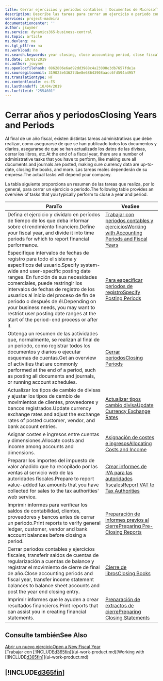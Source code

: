 ```yaml
---
title: Cerrar ejercicios y periodos contables | Documentos de Microsoft
description: Describe las tareas para cerrar un ejercicio o periodo contable, por ejemplo, asegurarse de que se ha registrado los documentos y los diarios, y comprobar los saldos bancarios.
services: project-madeira
documentationcenter: ''
author: jswymer
ms.service: dynamics365-business-central
ms.topic: article
ms.devlang: na
ms.tgt_pltfrm: na
ms.workload: na
ms.search.keywords: year closing, close accounting period, close fiscal year, bank account detailed trial balance
ms.date: 10/01/2019
ms.author: jswymer
ms.openlocfilehash: 0862806e6ad92dd3988c4a23090e3db7657fde1a
ms.sourcegitcommit: 319023e53627dbe8e68643908aacc6fd594a4957
ms.translationtype: HT
ms.contentlocale: es-ES
ms.lasthandoff: 10/04/2019
ms.locfileid: "2554601"
---
```

# <a name="closing-years-and-periods"></a><span data-ttu-id="e0fe8-103">Cerrar años y periodos</span><span class="sxs-lookup"><span data-stu-id="e0fe8-103">Closing Years and Periods</span></span>
<span data-ttu-id="e0fe8-104">Al final de un año fiscal, existen distintas tareas administrativas que debe realizar, como asegurarse de que se han publicado todos los documentos y diarios, asegurarse de que se han actualizado los datos de las divisas, cerrar los libros, etc.</span><span class="sxs-lookup"><span data-stu-id="e0fe8-104">At the end of a fiscal year, there are a number of administrative tasks that you have to perform, like making sure all documents and journals are posted, making sure currency data are up-to-date, closing the books, and more.</span></span> <span data-ttu-id="e0fe8-105">Las tareas reales dependerán de su empresa.</span><span class="sxs-lookup"><span data-stu-id="e0fe8-105">The actual tasks will depend your company.</span></span>

<span data-ttu-id="e0fe8-106">La tabla siguiente proporciona un resumen de las tareas que realiza, por lo general, para cerrar un ejercicio o periodo.</span><span class="sxs-lookup"><span data-stu-id="e0fe8-106">The following table provides an overview of tasks that you typically perform to close a year and period.</span></span>

| <span data-ttu-id="e0fe8-107">Para</span><span class="sxs-lookup"><span data-stu-id="e0fe8-107">To</span></span> | <span data-ttu-id="e0fe8-108">Vea</span><span class="sxs-lookup"><span data-stu-id="e0fe8-108">See</span></span> |
| --- | --- |
| <span data-ttu-id="e0fe8-109">Defina el ejercicio y divídalo en períodos de tiempo de los que deba informar sobre el rendimiento financiero.</span><span class="sxs-lookup"><span data-stu-id="e0fe8-109">Define your fiscal year, and divide it into time periods for which to report financial performance.</span></span> | [<span data-ttu-id="e0fe8-110">Trabajar con periodos contables y ejercicios</span><span class="sxs-lookup"><span data-stu-id="e0fe8-110">Working with Accounting Periods and Fiscal Years</span></span>](finance-accounting-periods-and-fiscal-years.md)|
| <span data-ttu-id="e0fe8-111">Especifique intervalos de fechas de registro para todo el sistema y específicos del usuario.</span><span class="sxs-lookup"><span data-stu-id="e0fe8-111">Specify system-wide and user-specific posting date ranges.</span></span> <span data-ttu-id="e0fe8-112">En función de sus necesidades comerciales, puede restringir los intervalos de fechas de registro de los usuarios al inicio del proceso de fin de periodo o después de él.</span><span class="sxs-lookup"><span data-stu-id="e0fe8-112">Depending on your business needs, you may want to restrict user posting date ranges at the start of the period-end process or after it.</span></span> |[<span data-ttu-id="e0fe8-113">Para especificar periodos de registro</span><span class="sxs-lookup"><span data-stu-id="e0fe8-113">Specify Posting Periods</span></span>](finance-how-specify-posting-periods.md) |
| <span data-ttu-id="e0fe8-114">Obtenga un resumen de las actividades que, normalmente, se realizan al final de un periodo, como registrar todos los documentos y diarios o ejecutar esquemas de cuentas.</span><span class="sxs-lookup"><span data-stu-id="e0fe8-114">Get an overview of activities that are commonly performed at the end of a period, such as posting all documents and journals, or running account schedules.</span></span> |[<span data-ttu-id="e0fe8-115">Cerrar períodos</span><span class="sxs-lookup"><span data-stu-id="e0fe8-115">Closing Periods</span></span>](year-how-complete-period-end-processes.md) |
| <span data-ttu-id="e0fe8-116">Actualizar los tipos de cambio de divisas y ajustar los tipos de cambio de movimientos de clientes, proveedores y bancos registrados.</span><span class="sxs-lookup"><span data-stu-id="e0fe8-116">Update currency exchange rates and adjust the exchange rates of posted customer, vendor, and bank account entries.</span></span> |[<span data-ttu-id="e0fe8-117">Actualizar tipos cambio divisa</span><span class="sxs-lookup"><span data-stu-id="e0fe8-117">Update Currency Exchange Rates</span></span>](finance-how-update-currencies.md) |
| <span data-ttu-id="e0fe8-118">Asignar costes e ingresos entre cuentas y dimensiones.</span><span class="sxs-lookup"><span data-stu-id="e0fe8-118">Allocate costs and income among accounts and dimensions.</span></span> |[<span data-ttu-id="e0fe8-119">Asignación de costes e ingresos</span><span class="sxs-lookup"><span data-stu-id="e0fe8-119">Allocating Costs and Income</span></span>](year-allocate-costs-income.md) |
| <span data-ttu-id="e0fe8-120">Preparar los importes del impuesto de valor añadido que ha recopilado por las ventas al servicio web de las autoridades fiscales.</span><span class="sxs-lookup"><span data-stu-id="e0fe8-120">Prepare to report value-added tax amounts that you have collected for sales to the tax authorities' web service.</span></span> |[<span data-ttu-id="e0fe8-121">Crear informes de IVA para las autoridades fiscales</span><span class="sxs-lookup"><span data-stu-id="e0fe8-121">Report VAT to Tax Authorities</span></span>](finance-how-report-vat.md)|
| <span data-ttu-id="e0fe8-122">Imprimir informes para verificar los saldos de contabilidad, clientes, proveedores y bancos antes de cerrar un periodo.</span><span class="sxs-lookup"><span data-stu-id="e0fe8-122">Print reports to verify general ledger, customer, vendor and bank account balances before closing a period.</span></span> |[<span data-ttu-id="e0fe8-123">Preparación de informes previos al cierre</span><span class="sxs-lookup"><span data-stu-id="e0fe8-123">Preparing Pre-Closing Reports</span></span>](year-prepare-preclose-reports.md) |
| <span data-ttu-id="e0fe8-124">Cerrar periodos contables y ejercicios fiscales, transferir saldos de cuentas de regularización a cuentas de balance y registrar el movimiento de cierre de final de año.</span><span class="sxs-lookup"><span data-stu-id="e0fe8-124">Close accounting periods and fiscal year, transfer income statement balances to balance sheet accounts and post the year end closing entry.</span></span> |[<span data-ttu-id="e0fe8-125">Cierre de libros</span><span class="sxs-lookup"><span data-stu-id="e0fe8-125">Closing Books</span></span>](year-close-books.md) |
| <span data-ttu-id="e0fe8-126">Imprimir informes que le ayuden a crear resultados financieros.</span><span class="sxs-lookup"><span data-stu-id="e0fe8-126">Print reports that can assist you in creating financial statements.</span></span> |[<span data-ttu-id="e0fe8-127">Preparación de extractos de cierre</span><span class="sxs-lookup"><span data-stu-id="e0fe8-127">Preparing Closing Statements</span></span>](year-prepare-close-statement.md) |

## <a name="see-also"></a><span data-ttu-id="e0fe8-128">Consulte también</span><span class="sxs-lookup"><span data-stu-id="e0fe8-128">See Also</span></span>
[<span data-ttu-id="e0fe8-129">Abrir un nuevo ejercicio</span><span class="sxs-lookup"><span data-stu-id="e0fe8-129">Open a New Fiscal Year</span></span>](finance-how-open-new-fiscal-year.md)  
<span data-ttu-id="e0fe8-130">[Trabajar con [!INCLUDE[d365fin](includes/d365fin_md.md)]](ui-work-product.md)</span><span class="sxs-lookup"><span data-stu-id="e0fe8-130">[Working with [!INCLUDE[d365fin](includes/d365fin_md.md)]](ui-work-product.md)</span></span>

## [!INCLUDE[d365fin](includes/free_trial_md.md)]  
 
